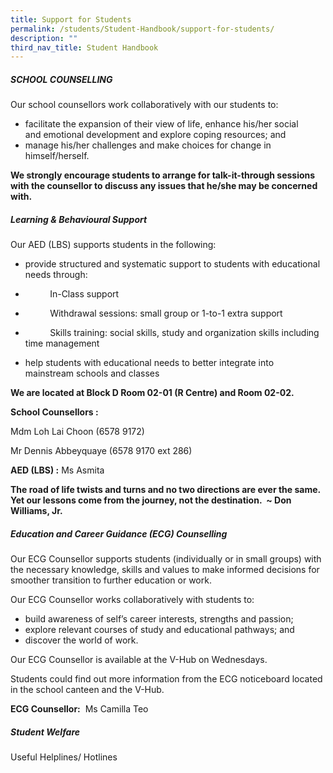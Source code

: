 ```yaml
---
title: Support for Students
permalink: /students/Student-Handbook/support-for-students/
description: ""
third_nav_title: Student Handbook
---
```

##### **SCHOOL COUNSELLING**

Our school counsellors work collaboratively with our students to:

*   facilitate the expansion of their view of life, enhance his/her social and emotional development and explore coping resources; and
*   manage his/her challenges and make choices for change in himself/herself.

**We strongly encourage students to arrange for talk-it-through sessions with the counsellor to discuss any issues that he/she may be concerned with.**

##### **Learning & Behavioural Support**

Our AED (LBS) supports students in the following:

*   provide structured and systematic support to students with educational needs through:

*             In-Class support
*             Withdrawal sessions: small group or 1-to-1 extra support
*             Skills training: social skills, study and organization skills including time management

*   help students with educational needs to better integrate into mainstream schools and classes

**We are located at Block D Room 02-01 (R Centre) and Room 02-02.**

**School Counsellors :**

Mdm Loh Lai Choon (6578 9172)

Mr Dennis Abbeyquaye (6578 9170 ext 286)

**AED (LBS) :** Ms Asmita

**The road of life twists and turns and no two directions are ever the same. Yet our lessons come from the journey, not the destination.  ~ Don Williams, Jr.**

##### **Education and Career Guidance (ECG) Counselling**

Our ECG Counsellor supports students (individually or in small groups) with the necessary knowledge, skills and values to make informed decisions for smoother transition to further education or work.

Our ECG Counsellor works collaboratively with students to:

*   build awareness of self’s career interests, strengths and passion;
*   explore relevant courses of study and educational pathways; and
*   discover the world of work.

Our ECG Counsellor is available at the V-Hub on Wednesdays.

Students could find out more information from the ECG noticeboard located in the school canteen and the V-Hub.

**ECG Counsellor:**  Ms Camilla Teo

##### **Student Welfare**

Useful Helplines/ Hotlines